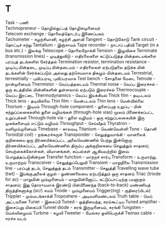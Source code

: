 # T
Task - பணி\
Technopreneur - தொழில்நுட்பத் தொழில்முனைவர்\
Telecom exchange : தொலைத்தொடர்பு இணைப்பகம்\
Tachometer - சுழற்சிமானி, சுழற்சி அளவி
Tangent - தொடுகோடு
Tank circuit - தொட்டிச் சுற்று
Tantallum - இஞ்சாயம்
Tape recorder - நாடாப் பதிவி
Target (in a bus etc.) - இலக்கு
Telescope - தொலைநோக்கி
Tension - இழுவிசை
Terminate (transmission lines) - முடித்துவிடு - எதிரலைகளை கட்டுப்படுத்த மின்தடையங்களை பரப்புத் தடங்களில் சேர்த்தல்
Termination resistor, termination resistance - முடிப்பு மின்தடை, முடிப்பு மின்தடையம் - எதிரலைகள் ஏற்படுதலை தடுக்க மின் தடங்களின் சேர்க்கப்படும் அல்லது தற்செயலாக திகழும் மின்தடையம்
Terrestrial, terrestrially - புவிப்பரவு, புவிப்பரவாக
Test bench - சோதனை மேடை
Tetrode - நான்முனையம்
Thermistor - வெப்பத்தடையம்
Thermal noise - வெப்ப இரைச்சல் - ஒரு கடத்தியில் மின்னிகளின் துள்ளலால் ஏற்படும் இரைச்சல்
Thermocouple - வெப்ப இரட்டை
Thermodynamics - வெப்ப இயக்கியல்
Thick film - தடிபடலம்
Thick lens - தடிவில்லை
Thin film - மென்படலம்
Thin lens - மென்வில்லை
Thorium - இடியம்
Through-hole component - துளைப்புகு உறுப்பு - மின் சுற்றுப்ப்லகைகளில் துளை வழிமங்கள் (through-hole vias) மூலம் பிணைக்கப்பட்ட உறுப்புக்கள்
Through-hole via - துளை வழிமம் - ஒரு சுற்றுப்பலகையின் இரு முகங்களையும் எட்டும் வழிமம்
Throughput - செய்வீதம்
Thyratron - வளிமும்முனையம்
Timebase - காலவடி
Titanium - வெண்வெள்ளி
Tone - தொனி
Toroid(al coil) - நங்கூரச்சுருள்
Transponder - செலுத்துவாங்கி - வானலைக் குறிகையை ஒரு நிர்ணயிக்கப்பட்ட அலைவெண்ணில் பெற்று இன்னொரு நிர்ணயிக்கப்பட்ட அலைவெண்ணில் திரும்ப அக்குறிகையை செலுத்தும் சாதனம்; செயற்கைக்கோள்கள், விமானங்கள், கப்பல்கள் ஆகியவற்றில் இவை பொறுத்தப்படுகின்றன
Transfer function - மாற்றச் சார்பு
Transform - உருமாற்று, உருமாற்றம்
Transceiver - செலுத்துப்பெறுவி
Transient - மாறுநிலை
Transmission line - பரப்புத் தடம், செலுத்துத் தடம்
Transmitter - செலுத்தி
Travelling wave tube (twt) - இயங்குஅலைக் குழல் - நுண்ணலையை ஏற்படுத்தும் ஒரு சாதனம்
Triac (triode for ac) - மாறுமின் மும்முனையம் - மாறுமின்னோட்ட கட்டுப்பாட்டிற்கு பயனாகும் சாதனம்; இது தொராயமாக இரண்டு பின்பிணைந்த (back-to-back) மண்ணியத் திருத்திகளுக்கு (scr) சமம்
Triode - மும்முனையம்
Trigger(ing) - குதிரை(யிடல்)
Trippler - மும்மடங்காக்கி
Troposhere - அடிவளிமண்டலம்
Truth table - மெய் அட்டவணை
Tuner - இசைப்பி
Tuned - ஒத்தியைந்த, சுரம்கூட்டிய
Tuned amplifier - இசைப்புறு மிகைப்பி
Tunnel diode - சுரங் இருமுனையம், சுரங்கி
Tungsten - மெல்லிழையம்
Turbine - சுழலி
Tweeter - மேல்சுர ஒலிபெருக்கி
Twinax cable - ஈரச்சு வடம்